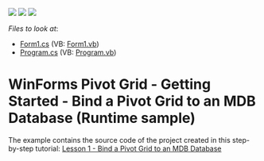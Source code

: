 <!-- default badges list -->
![](https://img.shields.io/endpoint?url=https://codecentral.devexpress.com/api/v1/VersionRange/128582827/17.1.4%2B)
[![](https://img.shields.io/badge/Open_in_DevExpress_Support_Center-FF7200?style=flat-square&logo=DevExpress&logoColor=white)](https://supportcenter.devexpress.com/ticket/details/T540530)
[![](https://img.shields.io/badge/📖_How_to_use_DevExpress_Examples-e9f6fc?style=flat-square)](https://docs.devexpress.com/GeneralInformation/403183)
<!-- default badges end -->
<!-- default file list -->
*Files to look at*:

* [Form1.cs](./CS/WinPivot_GettingStarted/Form1.cs) (VB: [Form1.vb](./VB/WinPivot_GettingStarted/Form1.vb))
* [Program.cs](./CS/WinPivot_GettingStarted/Program.cs) (VB: [Program.vb](./VB/WinPivot_GettingStarted/Program.vb))
<!-- default file list end -->
# WinForms Pivot Grid - Getting Started - Bind a Pivot Grid to an MDB Database (Runtime sample)


The example contains the source code of the project created in this step-by-step tutorial: <a href="https://documentation.devexpress.com/WindowsForms/12005/Controls-and-Libraries/Pivot-Grid/Getting-Started/Lesson-1-Bind-a-Pivot-Grid-to-an-MDB-Database">Lesson 1 - Bind a Pivot Grid to an MDB Database</a>

<br/>


